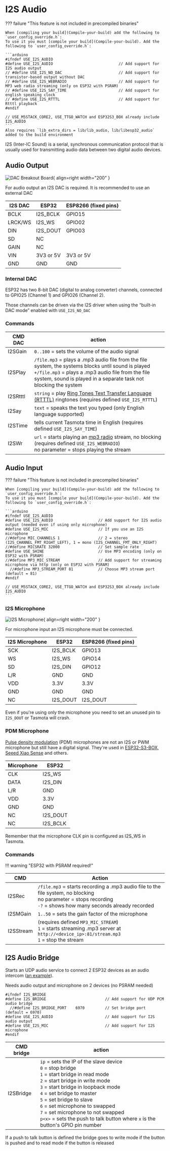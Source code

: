 # I2S Audio

??? failure "This feature is not included in precompiled binaries"  

    When [compiling your build](Compile-your-build) add the following to `user_config_override.h`:
    To use it you must [compile your build](Compile-your-build). Add the following to `user_config_override.h`:

    ```arduino
    #ifndef USE_I2S_AUDIO
    #define USE_I2S_AUDIO                             // Add support for I2S audio output
    // #define USE_I2S_NO_DAC                         // Add support for transistor-based output without DAC
    // #define USE_I2S_WEBRADIO                       // Add support for MP3 web radio streaming (only on ESP32 with PSRAM)
    // #define USE_I2S_SAY_TIME                       // Add support for english speaking clock
    // #define USE_I2S_RTTTL                          // Add support for Rtttl playback
    #endif

    // USE_M5STACK_CORE2, USE_TTGO_WATCH and ESP32S3_BOX already include I2S_AUDIO
    ```
    Also requires `lib_extra_dirs = lib/lib_audio, lib/libesp32_audio` added to the build environment


I2S (Inter-IC Sound) is a serial, synchronous communication protocol that is usually used for transmitting audio data between two digital audio devices.

## Audio Output

![DAC Breakout Board](https://user-images.githubusercontent.com/11647075/185345605-be22d8a9-c597-4eb0-8426-12978b126ea0.jpg){ align=right width="200" }

For audio output an I2S DAC is required. It is recommended to use an external DAC

|I2S DAC | ESP32 | ESP8266 (fixed pins) |
| --- | --- | --- |
|BCLK|I2S_BCLK| GPIO15
|LRCK/WS|I2S_WS| GPIO02
|DIN|I2S_DOUT| GPIO03
| SD | NC | 
| GAIN | NC |
| VIN | 3V3 or 5V | 3V3 or 5V |
| GND | GND | GND |

### Internal DAC

ESP32 has two 8-bit DAC (digital to analog converter) channels, connected to GPIO25 (Channel 1) and GPIO26 (Channel 2).

Those channels can be driven via the I2S driver when using the “built-in DAC mode” enabled with `USE_I2S_NO_DAC`

### Commands

|CMD DAC|action|
|---|---|
|I2SGain | `0..100` = sets the volume of the audio signal |
|I2SPlay | `/file.mp3` = plays a .mp3 audio file from the file system, the systems blocks until sound is played<BR>`+/file.mp3` = plays a .mp3 audio file from the file system, sound is played in a separate task not blocking the system|
|I2SRtttl| `string` = play [Ring Tones Text Transfer Language (RTTTL)](https://www.mobilefish.com/tutorials/rtttl/rtttl_quickguide_specification.html) ringtones (requires defined `USE_I2S_RTTTL`) |
|I2Say   | `text` = speaks the text you typed (only English language supported)|
|I2STime | tells current Tasmota time in English (requires defined `USE_I2S_SAY_TIME`)|
|I2SWr | `url` = starts playing an [mp3 radio](http://fmstream.org/) stream, no blocking (requires defined `USE_I2S_WEBRADIO`)<BR>no parameter = stops playing the stream|

## Audio Input

??? failure "This feature is not included in precompiled binaries"  

    When [compiling your build](Compile-your-build) add the following to `user_config_override.h`:
    To use it you must [compile your build](Compile-your-build). Add the following to `user_config_override.h`:

    ```arduino
    #ifndef USE_I2S_AUDIO
    #define USE_I2S_AUDIO                    // Add support for I2S audio output (needed even if using only microphone)
    #define USE_I2S_MIC                      // If you use an I2S microphone
    //#define MIC_CHANNELS 1                 // 2 = stereo (I2S_CHANNEL_FMT_RIGHT_LEFT), 1 = mono (I2S_CHANNEL_FMT_ONLY_RIGHT)
    //#define MICSRATE 32000                 // Set sample rate
    #define USE_SHINE                        // Use MP3 encoding (only on ESP32 with PSRAM)
    //#define MP3_MIC_STREAM                 // Add support for streaming microphone via http (only on ESP32 with PSRAM)
      //#define MP3_STREAM_PORT 81           // Choose MP3 stream port (default = 81)
    #endif

    // USE_M5STACK_CORE2, USE_TTGO_WATCH and ESP32S3_BOX already include I2S_AUDIO
    ```

### I2S Microphone

![I2S Microphone](https://user-images.githubusercontent.com/11647075/185345648-37979fa9-2114-4aa0-be99-ee8c855219b2.jpg){ align=right width="200" }

For microphone input an I2S microphone must be connected.

| I2S Microphone | ESP32 | ESP8266 (fixed pins) |
| --- | --- | --- |
| SCK | I2S_BCLK | GPIO13 |
| WS | I2S_WS | GPIO14 |
| SD | I2S_DIN | GPIO12 |
| L/R | GND | GND |
| VDD | 3.3V | 3.3V |
| GND | GND | GND |
| NC | I2S_DOUT | I2S_DOUT |

Even if you're using only the microphone you need to set an unused pin to `I2S_DOUT` or Tasmota will crash.

### PDM Microphone

[Pulse density modulation](https://en.wikipedia.org/wiki/Pulse-density_modulation) (PDM) microphones are not an I2S or PWM microphone but still have a digital signal. They're used in [ESP32-S3-BOX](https://templates.blakadder.com/espressif_ESP32-S3-BOX.html), [Seeed Xiao Sense](https://templates.blakadder.com/seeedstudio_XIAO_ESP32S3_SENSE.html) and others.

| Microphone | ESP32 |
| --- | --- | 
| CLK | I2S_WS | 
| DATA | I2S_DIN | 
| L/R | GND | 
| VDD | 3.3V |
| GND | GND | 
| NC | I2S_DOUT |
| NC | I2S_BCLK | 

Remember that the microphone CLK pin is configured as I2S_WS in Tasmota.

### Commands

!!! warning "ESP32 with PSRAM required!"

| CMD | Action |
| --- | --- |
| I2SRec | `/file.mp3` = starts recording a .mp3 audio file to the file system, no blocking<BR> no parameter = stops recording<BR>`-?` = shows how many seconds already recorded |
| I2SMGain | `1..50` = sets the gain factor of the microphone |
| I2SStream |(requires defined `MP3_MIC_STREAM`)<BR>`1` = starts streaming .mp3 server at `http://<device_ip>:81/stream.mp3`<BR> `1` = stop the stream |

## I2S Audio Bridge

Starts an UDP audio service to connect 2 ESP32 devices as an audio intercom ([an example](https://github.com/arendst/Tasmota/discussions/16226)). 

Needs audio output and microphone on 2 devices (no PSRAM needed)  

```arduino
#ifndef I2S_BRIDGE
#define I2S_BRIDGE                          // Add support for UDP PCM audio bridge
  //#define I2S_BRIDGE_PORT    6970         // Set bridge port (default = 6970)
#define USE_I2S_AUDIO                       // Add support for I2S audio output
#define USE_I2S_MIC                         // Add support for I2S microphone
#endif

```

|CMD bridge|action|
|---|---|
| I2SBridge | `ip` = sets the IP of the slave device<BR>`0` = stop bridge<BR>`1` = start bridge in read mode<BR>`2` = start bridge in write mode<BR>`3` = start bridge in loopback mode<BR>`4` = set bridge to master<br>`5` = set bridge to slave<br>`6` = set microphone to swapped<BR>`7` = set microphone to not swapped<BR>`p<x>` = sets the push to talk button where `x` is the button's GPIO pin number|

If a push to talk button is defined the bridge goes to write mode if the button is pushed and to read mode if the button is released  
